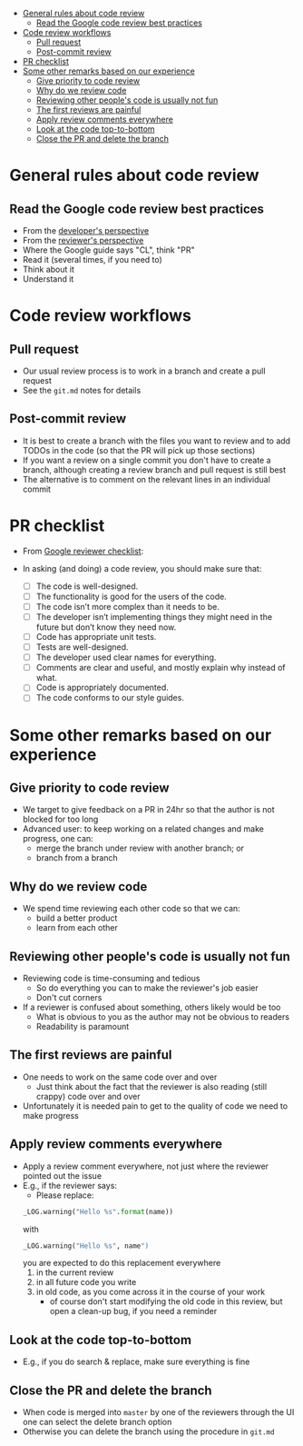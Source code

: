<!--ts-->
   * [General rules about code review](code_review.md#general-rules-about-code-review)
      * [Read the Google code review best practices](code_review.md#read-the-google-code-review-best-practices)
   * [Code review workflows](code_review.md#code-review-workflows)
      * [Pull request](code_review.md#pull-request)
      * [Post-commit review](code_review.md#post-commit-review)
   * [PR checklist](code_review.md#pr-checklist)
   * [Some other remarks based on our experience](code_review.md#some-other-remarks-based-on-our-experience)
      * [Give priority to code review](code_review.md#give-priority-to-code-review)
      * [Why do we review code](code_review.md#why-do-we-review-code)
      * [Reviewing other people's code is usually not fun](code_review.md#reviewing-other-peoples-code-is-usually-not-fun)
      * [The first reviews are painful](code_review.md#the-first-reviews-are-painful)
      * [Apply review comments everywhere](code_review.md#apply-review-comments-everywhere)
      * [Look at the code top-to-bottom](code_review.md#look-at-the-code-top-to-bottom)
      * [Close the PR and delete the branch](code_review.md#close-the-pr-and-delete-the-branch)



<!--te-->

# General rules about code review

## Read the Google code review best practices
- From the [developer's perspective](https://google.github.io/eng-practices/review/developer)
- From the [reviewer's perspective](https://google.github.io/eng-practices/review/reviewer)
- Where the Google guide says "CL", think "PR" 
- Read it (several times, if you need to)
- Think about it
- Understand it

# Code review workflows 

## Pull request
- Our usual review process is to work in a branch and create a pull request
- See the `git.md` notes for details

## Post-commit review
- It is best to create a branch with the files you want to review and to add
  TODOs in the code (so that the PR will pick up those sections)
- If you want a review on a single commit you don't have to create a branch,
  although creating a review branch and pull request is still best
- The alternative is to comment on the relevant lines in an individual commit 

# PR checklist
- From [Google reviewer
  checklist](https://google.github.io/eng-practices/review/reviewer/looking-for.html):

- In asking (and doing) a code review, you should make sure that:
    - [ ] The code is well-designed.
    - [ ] The functionality is good for the users of the code.
    - [ ] The code isn’t more complex than it needs to be.
    - [ ] The developer isn’t implementing things they might need in the future
      but don’t know they need now.
    - [ ] Code has appropriate unit tests.
    - [ ] Tests are well-designed.
    - [ ] The developer used clear names for everything.
    - [ ] Comments are clear and useful, and mostly explain why instead of what.
    - [ ] Code is appropriately documented.
    - [ ] The code conforms to our style guides.

# Some other remarks based on our experience

## Give priority to code review
- We target to give feedback on a PR in 24hr so that the author is not blocked
  for too long
- Advanced user: to keep working on a related changes and make progress, one can:
    - merge the branch under review with another branch; or
    - branch from a branch

## Why do we review code
- We spend time reviewing each other code so that we can:
    - build a better product
    - learn from each other

## Reviewing other people's code is usually not fun
- Reviewing code is time-consuming and tedious
    - So do everything you can to make the reviewer's job easier
    - Don't cut corners
- If a reviewer is confused about something, others likely would be too
    - What is obvious to you as the author may not be obvious to readers
    - Readability is paramount

## The first reviews are painful
- One needs to work on the same code over and over
    - Just think about the fact that the reviewer is also reading (still crappy)
      code over and over
- Unfortunately it is needed pain to get to the quality of code we need to make
  progress

## Apply review comments everywhere
- Apply a review comment everywhere, not just where the reviewer pointed out
  the issue
- E.g., if the reviewer says:
    - Please replace:
	```python
	_LOG.warning("Hello %s".format(name))
	```
  with
	```python
    _LOG.warning("Hello %s", name")
	```
  you are expected to do this replacement everywhere
    1) in the current review
    2) in all future code you write
    3) in old code, as you come across it in the course of your work 
        - of course don't start modifying the old code in this review, but open
          a clean-up bug, if you need a reminder

## Look at the code top-to-bottom
- E.g., if you do search & replace, make sure everything is fine

## Close the PR and delete the branch
- When code is merged into `master` by one of the reviewers through the UI one
  can select the delete branch option
- Otherwise you can delete the branch using the procedure in `git.md`
